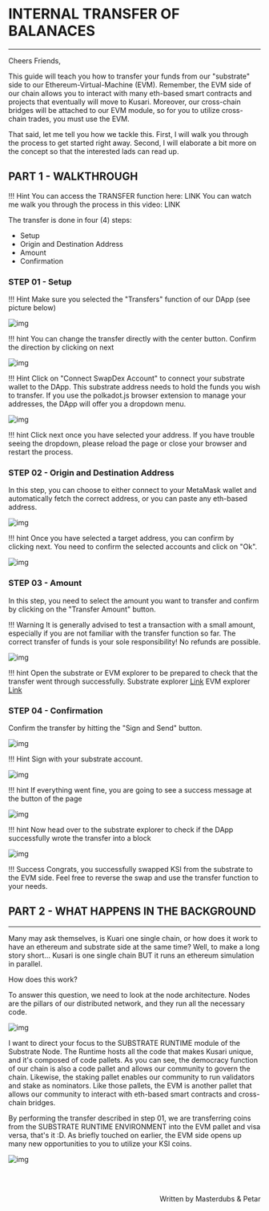 # <b>INTERNAL TRANSFER OF BALANACES</b>
---
Cheers Friends, 

This guide will teach you how to transfer your funds from our "substrate" side to our Ethereum-Virtual-Machine (EVM).
Remember, the EVM side of our chain allows you to interact with many eth-based smart contracts and projects that eventually will move to Kusari.
Moreover, our cross-chain bridges will be attached to our EVM module, so for you to utilize cross-chain trades, you must use the EVM.

That said, let me tell you how we tackle this.
First, I will walk you through the process to get started right away.
Second, I will elaborate a bit more on the concept so that the interested lads can read up.

## <b> PART 1 - WALKTHROUGH </b>
!!! Hint
    You can access the TRANSFER function here: LINK
    You can watch me walk you through the process in this video: LINK

The transfer is done in four (4) steps:

- Setup 
- Origin and Destination Address
- Amount
- Confirmation

### <b> STEP 01 - Setup </b>

!!! Hint
    Make sure you selected the "Transfers" function of our DApp (see picture below)

![img](assets/Internal-transfer-step-01.png#center)

!!! hint 
    You can change the transfer directly with the center button.
    Confirm the direction by clicking on next

![img](assets/Internal-transfer-step-011.png#center)

!!! Hint 
    Click on "Connect SwapDex Account" to connect your substrate wallet to the DApp. 
    This substrate address needs to hold the funds you wish to transfer.
    If you use the polkadot.js browser extension to manage your addresses, the DApp will offer you a dropdown menu.

![img](assets/Internal-transfer-step-012.png#center)

!!! hint
    Click next once you have selected your address.
    If you have trouble seeing the dropdown, please reload the page or close your browser and restart the process.

### <b> STEP 02 - Origin and Destination Address </b>

In this step, you can choose to either connect to your MetaMask wallet and automatically fetch the correct address, or you can paste any eth-based address.

![img](assets/Internal-transfer-step-02.png#center)

!!! hint
    Once you have selected a target address, you can confirm by clicking next.
    You need to confirm the selected accounts and click on "Ok".

![img](assets/Internal-transfer-step-021.png#center)

### <b> STEP 03 - Amount </b>

In this step, you need to select the amount you want to transfer and confirm by clicking on the "Transfer Amount" button.

!!! Warning
    It is generally advised to test a transaction with a small amount, especially if you are not familiar with the transfer function so far.
    The correct transfer of funds is your sole responsibility! No refunds are possible.

![img](assets/Internal-transfer-step-03.png#center)

!!! hint
    Open the substrate or EVM explorer to be prepared to check that the transfer went through successfully.
    Substrate explorer [Link](https://polkadot.js.org/apps/?rpc=wss%3A%2F%2Fws.kusari.network#/explorer)
    EVM explorer [Link](https://evm.kusari.network/)

### <b> STEP 04 - Confirmation </b>

Confirm the transfer by hitting the "Sign and Send" button.

![img](assets/Internal-transfer-step-04.png#center)

!!! Hint
    Sign with your substrate account.

![img](assets/Internal-transfer-step-041.png#center)

!!! hint 
    If everything went fine, you are going to see a success message at the button of the page

![img](assets/Internal-transfer-step-042.png#center)

!!! hint 
    Now head over to the substrate explorer to check if the DApp successfully wrote the transfer into a block

![img](assets/Internal-transfer-step-043.png#center)


!!! Success
    Congrats, you successfully swapped KSI from the substrate to the EVM side.
    Feel free to reverse the swap and use the transfer function to your needs. 


## <b> PART 2 - WHAT HAPPENS IN THE BACKGROUND </b>
---

Many may ask themselves, is Kuari one single chain, or how does it work to have an ethereum and substrate side at the same time?
Well, to make a long story short... Kusari is one single chain BUT it runs an ethereum simulation in parallel.

How does this work?

To answer this question, we need to look at the node architecture. Nodes are the pillars of our distributed network, and they run all the necessary code.

![img](assets/node-architecture.png#center)

I want to direct your focus to the SUBSTRATE RUNTIME module of the Substrate Node. 
The Runtime hosts all the code that makes Kusari unique, and it's composed of code pallets. 
As you can see, the democracy function of our chain is also a code pallet and allows our community to govern the chain. Likewise, the staking pallet enables our community to run validators and stake as nominators. Like those pallets, the EVM is another pallet that allows our community to interact with eth-based smart contracts and cross-chain bridges.

By performing the transfer described in step 01, we are transferring coins from the SUBSTRATE RUNTIME ENVIRONMENT into the EVM pallet and visa versa, that's it :D.
As briefly touched on earlier, the EVM side opens up many new opportunities to you to utilize your KSI coins.

![img](assets/node-architecture-01.png#center)


<br></br>

<p align=right> Written by Masterdubs & Petar </p>

